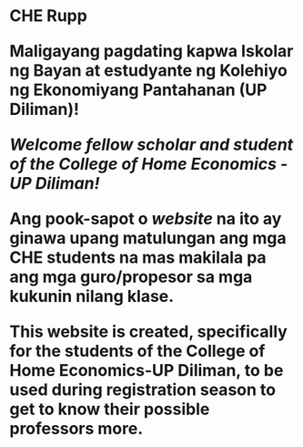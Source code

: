 <h1>CHE Rupp</hi>

Maligayang pagdating kapwa Iskolar ng Bayan at estudyante ng Kolehiyo ng Ekonomiyang Pantahanan (UP Diliman)!

_Welcome fellow scholar and student of the College of Home Economics - UP Diliman!_

Ang pook-sapot o _website_ na ito ay ginawa upang matulungan ang mga CHE students na mas makilala pa ang mga guro/propesor sa mga kukunin nilang klase.

This website is created, specifically for the students of the College of Home Economics-UP Diliman, to be used during registration season to get to know their possible professors more.

